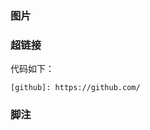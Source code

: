 ### 图片

### 超链接

[github]: https://github.com/
代码如下：

```
[github]: https://github.com/
```

### 脚注
